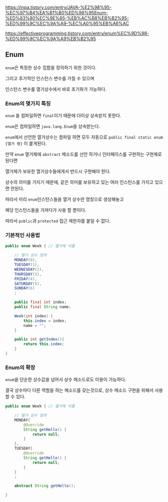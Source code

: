 https://inpa.tistory.com/entry/JAVA-%E2%98%95-%EC%97%B4%EA%B1%B0%ED%98%95Enum-%ED%83%80%EC%9E%85-%EB%AC%B8%EB%B2%95-%ED%99%9C%EC%9A%A9-%EC%A0%95%EB%A6%AC

https://effectiveprogramming.tistory.com/entry/enum%EC%9D%98-%ED%99%9C%EC%9A%A9%EB%B2%95

## Enum

`enum`은 특정한 상수 집합을 정의하기 위한 것이다.

그리고 추가적인 인스턴스 변수를 가질 수 있으며

인스턴스 변수를 열거상수에서 바로 초기화가 가능하다.

### Enum의 몇가지 특징

`enum` 을 컴파일하면 `final`이기 때문에 더이상 상속받지 못한다.

`enum`은 컴파일하면 `java.lang.Enum`을 상속받는다.

`enum`에서 선언한 열거상수는 컴파일 하면 모두 자동으로 `public final static enum {열거 명}` 이 붙게된다.

만약 `enum` 열거체에 `abstract` 메소드를 선언 하거나 인터페이스를 구현하는 구현체로 된다면

열거체가 보유한 열거상수들에게서 반드시 구현해야 한다.

상수의 의미를 가지기 때문에, 같은 의미를 보유하고 있는 여러 인스턴스를 가지고 있으면 안된다.

따라서 미리 `enum`인스턴스들을 열거 상수란 명칭으로 생성해놓고

해당 인스턴스들을 가져다가 사용 할 뿐이다.

따라서 `public`과 `protected` 접근 제한자를 붙일 수 없다.

### 기본적인 사용법

```java
public enum Week { // 열거체 이름

    // 열거 상수 정의
    MONDAY(0),
    TUESDAY(1),
    WEDNESDAY(2),
    THURSDAY(3),
    FRIDAY(4),
    SATURDAY(5),
    SUNDAY(6)
    ;

    public final int index;
    public final String name;

    Week(int index) {
        this.index = index;
        name = "";
    }

    public int getIndex(){
        return this.index;
    }
}
```

### Enum의 확장

`enum`을 단순한 상수값을 넘어서 상수 메소드로도 이용이 가능하다.

결국 상수마다 다른 역할을 하는 메소드를 갖는것으로, 상수 메소드 구현을 위해서 사용할 수 있다.

```java
public enum Week { // 열거체 이름

    // 열거 상수 정의
    MONDAY{
        @Override
        String getHello() {
            return null;
        }
    },
    TUESDAY{
        @Override
        String getHello() {
            return null;
        }
    }
    ;

    abstract String getHello();

}
```
